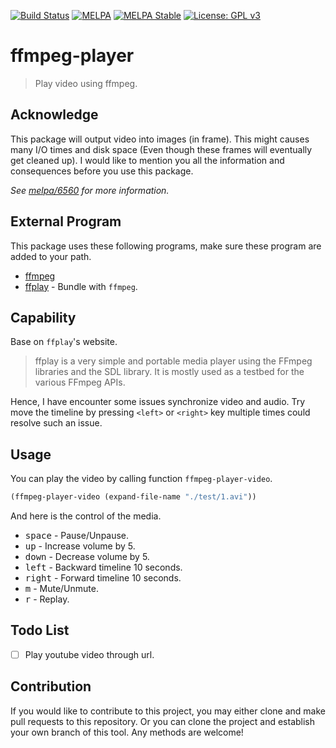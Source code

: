 [![Build Status](https://travis-ci.com/jcs-elpa/ffmpeg-player.svg?branch=master)](https://travis-ci.com/jcs-elpa/ffmpeg-player)
[![MELPA](https://melpa.org/packages/ffmpeg-player-badge.svg)](https://melpa.org/#/ffmpeg-player)
[![MELPA Stable](https://stable.melpa.org/packages/ffmpeg-player-badge.svg)](https://stable.melpa.org/#/ffmpeg-player)
[![License: GPL v3](https://img.shields.io/badge/License-GPL%20v3-blue.svg)](https://www.gnu.org/licenses/gpl-3.0)

# ffmpeg-player
> Play video using ffmpeg.

## Acknowledge

This package will output video into images (in frame). This might causes
many I/O times and disk space (Even though these frames will eventually get 
cleaned up). I would like to mention you all the information and consequences
before you use this package.

*See [melpa/6560](https://github.com/melpa/melpa/pull/6560) for more information.*

## External Program

This package uses these following programs, make sure these program are added
to your path.

* [ffmpeg](https://www.ffmpeg.org/)
* [ffplay](https://www.ffmpeg.org/) - Bundle with `ffmpeg`.

## Capability

Base on `ffplay`'s website.

> ffplay is a very simple and portable media player using the FFmpeg libraries
and the SDL library. It is mostly used as a testbed for the various FFmpeg APIs.

Hence, I have encounter some issues synchronize video and audio. Try move the
timeline by pressing `<left>` or `<right>` key multiple times could resolve
such an issue.

## Usage

You can play the video by calling function `ffmpeg-player-video`.

```el
(ffmpeg-player-video (expand-file-name "./test/1.avi"))
```

And here is the control of the media.

* <kbd>space</kbd> - Pause/Unpause.
* <kbd>up</kbd> - Increase volume by 5.
* <kbd>down</kbd> - Decrease volume by 5.
* <kbd>left</kbd> - Backward timeline 10 seconds.
* <kbd>right</kbd> - Forward timeline 10 seconds.
* <kbd>m</kbd> - Mute/Unmute.
* <kbd>r</kbd> - Replay.

## Todo List

- [ ] Play youtube video through url.

## Contribution

If you would like to contribute to this project, you may either
clone and make pull requests to this repository. Or you can
clone the project and establish your own branch of this tool.
Any methods are welcome!
